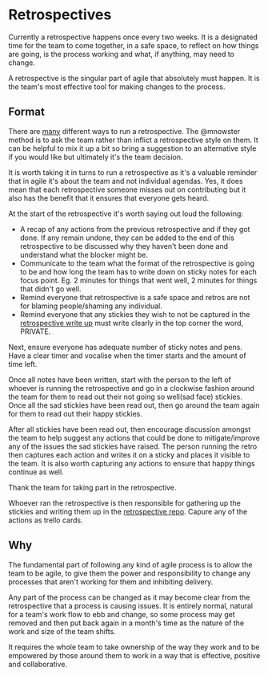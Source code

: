 # Retrospectives

Currently a retrospective happens once every two weeks. It is a designated time for the team to come together, in a safe space, to reflect on how things are going, is the process working and what, if anything, may need to change.

A retrospective is the singular part of agile that absolutely must happen. It is the team's most effective tool for making changes to the process.

## Format

There are [many](http://retrospectivewiki.org/index.php?title=Retrospective_Plans) different ways to run a retrospective. The @mnowster method is to ask the team rather than inflict a retrospective style on them. It can be helpful to mix it up a bit so bring a suggestion to an alternative style if you would like but ultimately it's the team decision.

It is worth taking it in turns to run a retrospective as it's a valuable reminder that in agile it's about the team and not individual agendas. Yes, it does mean that each retrospective someone misses out on contributing but it also has the benefit that it ensures that everyone gets heard.

At the start of the retrospective it's worth saying out loud the following:

- A recap of any actions from the previous retrospective and if they got done. If any remain undone, they can be added to the end of this retrospective to be discussed why they haven't been done and understand what the blocker might be.
- Communicate to the team what the format of the retrospective is going to be and how long the team has to write down on sticky notes for each focus point. Eg. 2 minutes for things that went well, 2 minutes for things that didn't go well.
- Remind everyone that retrospective is a safe space and retros are not for blaming people/shaming any individual.
- Remind everyone that any stickies they wish to not be captured in the [retrospective write up](https://github.com/livestax/retrospectives) must write clearly in the top corner the word, PRIVATE.

Next, ensure everyone has adequate number of sticky notes and pens. Have a clear timer and vocalise when the timer starts and the amount of time left.

Once all notes have been written, start with the person to the left of whoever is running the retrospective and go in a clockwise fashion around the team for them to read out their not going so well(sad face) stickies. Once all the sad stickies have been read out, then go around the team again for them to read out their happy stickies.

After all stickies have been read out, then encourage discussion amongst the team to help suggest any actions that could be done to mitigate/improve any of the issues the sad stickies have raised. The person running the retro then captures each action and writes it on a sticky and places it visible to the team. It is also worth capturing any actions to ensure that happy things continue as well.

Thank the team for taking part in the retrospective.

Whoever ran the retrospective is then responsible for gathering up the stickies and writing them up in the [retrospective repo](https://github.com/livestax/retrospectives). Capure any of the actions as trello cards.

## Why

The fundamental part of following any kind of agile process is to allow the team to be agile, to give them the power and responsibility to change any processes that aren't working for them and inhibiting delivery.

Any part of the process can be changed as it may become clear from the retrospective that a process is causing issues. It is entirely normal, natural for a team's work flow to ebb and change, so some process may get removed and then put back again in a month's time as the nature of the work and size of the team shifts.

It requires the whole team to take ownership of the way they work and to be empowered by those around them to work in a way that is effective, positive and collaborative.
